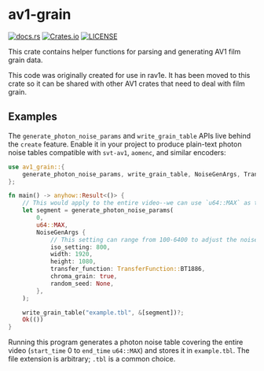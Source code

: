 # av1-grain

[![docs.rs](https://img.shields.io/docsrs/av1-grain?style=for-the-badge)](https://docs.rs/av1-grain)
[![Crates.io](https://img.shields.io/crates/v/av1-grain?style=for-the-badge)](https://crates.io/crates/av1-grain)
[![LICENSE](https://img.shields.io/crates/l/av1-grain?style=for-the-badge)](https://github.com/rust-av/av1-grain/blob/main/LICENSE)

This crate contains helper functions for parsing and generating AV1 film grain data.

This code was originally created for use in rav1e.
It has been moved to this crate so it can be shared with other
AV1 crates that need to deal with film grain.

## Examples

The `generate_photon_noise_params` and `write_grain_table` APIs live behind the
`create` feature. Enable it in your project to produce plain-text photon noise tables
compatible with `svt-av1`, `aomenc`, and similar encoders:

```rust
use av1_grain::{
    generate_photon_noise_params, write_grain_table, NoiseGenArgs, TransferFunction,
};

fn main() -> anyhow::Result<()> {
    // This would apply to the entire video--we can use `u64::MAX` as the end timestamp for simplicity.
    let segment = generate_photon_noise_params(
        0,
        u64::MAX,
        NoiseGenArgs {
            // This setting can range from 100-6400 to adjust the noise strength
            iso_setting: 800,
            width: 1920,
            height: 1080,
            transfer_function: TransferFunction::BT1886,
            chroma_grain: true,
            random_seed: None,
        },
    );

    write_grain_table("example.tbl", &[segment])?;
    Ok(())
}
```

Running this program generates a photon noise table covering the entire video
(`start_time` 0 to `end_time` `u64::MAX`) and stores it in `example.tbl`. The
file extension is arbitrary; `.tbl` is a common choice.
